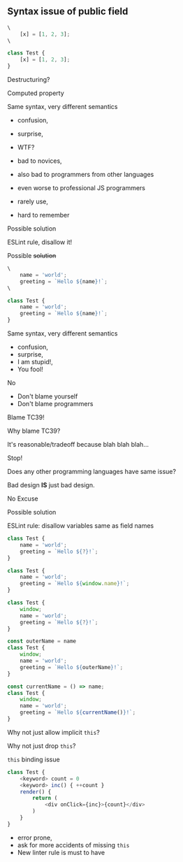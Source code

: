 ## Syntax issue of public field

```js
\
	[x] = [1, 2, 3];
\
```

```js
class Test {
	[x] = [1, 2, 3];
}
```

Destructuring?

Computed property

Same syntax, very
different semantics

- confusion,
- surprise,
- WTF?

- bad to novices,
- also bad to programmers from other languages
- even worse to professional JS programmers

- rarely use,
- hard to remember

Possible solution

ESLint rule,
disallow it!

Possible ~~solution~~


```js
\
	name = 'world';
	greeting = `Hello ${name}!`;
\
```

```js
class Test {
	name = 'world';
	greeting = `Hello ${name}!`;
}
```

Same syntax, very
different semantics

- confusion,
- surprise,
- I am stupid!,
- You fool!

No

- Don't blame yourself
- Don't blame programmers

Blame TC39!

Why blame TC39?

It's reasonable/tradeoff
because blah blah blah...

Stop!

Does any other programming
languages have same issue?

Bad design **IS**
just bad design.

No Excuse

Possible solution

ESLint rule:
disallow variables
same as field names

```js
class Test {
	name = 'world';
	greeting = `Hello ${?}!`;
}
```

```js
class Test {
	name = 'world';
	greeting = `Hello ${window.name}!`;
}
```

```js
class Test {
	window;
	name = 'world';
	greeting = `Hello ${?}!`;
}
```

```js
const outerName = name
class Test {
	window;
	name = 'world';
	greeting = `Hello ${outerName}!`;
}
```

```js
const currentName = () => name;
class Test {
	window;
	name = 'world';
	greeting = `Hello ${currentName()}!`;
}
```

Why not just allow
implicit `this`?

Why not just
drop `this`?

`this` binding issue

```js
class Test {
	<keyword> count = 0
	<keyword> inc() { ++count }
	render() {
		return (
			<div onClick={inc}>{count}</div>
		)
	}
}
```

- error prone,
- ask for more accidents of missing `this`
- New linter rule is must to have

